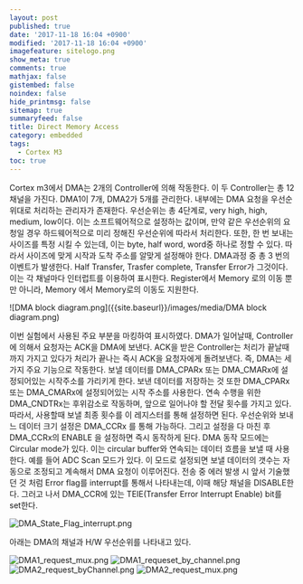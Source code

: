 ```yaml
---
layout: post
published: true
date: '2017-11-18 16:04 +0900'
modified: '2017-11-18 16:04 +0900'
imagefeature: sitelogo.png
show_meta: true
comments: true
mathjax: false
gistembed: false
noindex: false
hide_printmsg: false
sitemap: true
summaryfeed: false
title: Direct Memory Access
category: embedded
tags:
  - Cortex M3
toc: true
---
```


Cortex m3에서 DMA는 2개의 Controller에 의해 작동한다.
이 두 Controller는 총 12 채널을 가진다.
DMA1이 7개, DMA2가 5개를 관리한다.
내부에는 DMA 요청을 우선순위대로 처리하는 관리자가 존재한다. 
우선순위는 총 4단계로, very high, high, medium, low이다. 
이는 소프트웨어적으로 설정하는 값이며, 만약 같은 우선순위의 요청일 경우 하드웨어적으로 미리 정해진 우선순위에 따라서 처리한다. 
또한, 한 번 보내는 사이즈를 특정 시킬 수 있는데, 이는 byte, half word, word중 하나로 정할 수 있다. 따라서 사이즈에 맞게 시작과 도착 주소를 알맞게 설정해야 한다. 
DMA과정 중 총 3 번의 이벤트가 발생한다. Half Transfer, Trasfer complete, Transfer Error가 그것이다. 이는 각 채널마다 인터럽트를 이용하여 표시한다. 
Register에서 Memory 로의 이동 뿐만 아니라, Memory 에서 Memory로의 이동도 지원한다. 

![DMA block diagram.png]({{site.baseurl}}/images/media/DMA block diagram.png)

이번 실험에서 사용된 주요 부분을 마킹하여 표시하였다. 
DMA가 일어날때, Controller에 의해서 요청자는 ACK을 DMA에 보낸다. ACK을 받은 Controller는 처리가 끝날때 까지 가지고 있다가 처리가 끝나는 즉시 ACK을 요청자에게 돌려보낸다. 즉, DMA는 세 가지 주요 기능으로 작동한다. 보낼 데이터를 DMA_CPARx 또는 DMA_CMARx에 설정되어있는 시작주소를 가리키게 한다. 
보낸 데이터를 저장하는 것 또한 DMA_CPARx 또는 DMA_CMARx에 설정되어있는 시작 주소를 사용한다. 
연속 수행을 위한 DMA_CNDTRx는 후위감소로 작동하며, 앞으로 일어나야 할 전달 횟수를 가지고 있다. 따라서, 사용할때 보낼 최종 횟수를 이 레지스터를 통해 설정하면 된다. 
우선순위와 보내느 데이터 크기 설정은 DMA_CCRx 를 통해 가능하다. 
그리고 설정을 다 마친 후 DMA_CCRx의 ENABLE 을 설정하면 즉시 동작하게 된다. 
DMA 동작 모드에는 Circular mode가 있다. 이는 circular buffer와 연속되는 데이터 흐름을 보낼 때 사용한다. 예를 들어 ADC Scan 모드가 있다. 이 모드로 설정되면 보낼 데이터의 갯수는 자동으로 조정되고 계속해서 DMA 요청이 이루어진다. 
전송 중 에러 발생 시 앞서 기술했던 것 처럼 Error flag를 interrupt를 통해서 나타내는데, 이때 해당 채널을 DISABLE한다. 그러고 나서 DMA_CCR에 있는 TEIE(Transfer Error Interrupt Enable) bit를 set한다. 

![DMA_State_Flag_interrupt.png]({{site.baseurl}}/images/media/DMA_State_Flag_interrupt.png)

아래는 DMA의 채널과 H/W 우선순위를 나타내고 있다.

![DMA1_request_mux.png]({{site.baseurl}}/images/media/DMA1_request_mux.png)
![DMA1_requeset_by_channel.png]({{site.baseurl}}/images/media/DMA1_requeset_by_channel.png)
![DMA2_request_byChannel.png]({{site.baseurl}}/images/media/DMA2_request_byChannel.png)
![DMA2_request_mux.png]({{site.baseurl}}/images/media/DMA2_request_mux.png)
